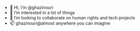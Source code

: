 - 👋 Hi, I’m @ghazinouri
- 👀 I’m interested in a lot of things
- 💞️ I’m looking to collaborate on human rights and tech projects
- 📫 ghazinouri@almost anywhere you can imagine

<!---
ghazinouri/ghazinouri is a ✨ special ✨ repository because its `README.md` (this file) appears on your GitHub profile.
You can click the Preview link to take a look at your changes.
--->

